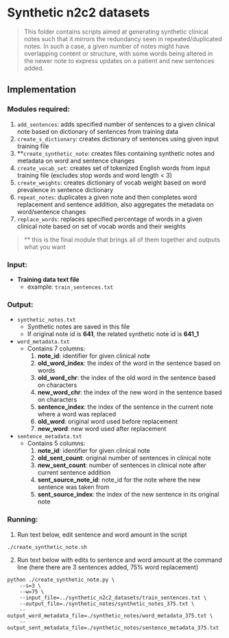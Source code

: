 # Synthetic n2c2 datasets
> This folder contains scripts aimed at generating synthetic clinical notes such that
> it mirrors the redundancy seen in repeated/duplicated notes. In such a case, a given number of 
> notes might have overlapping content or structure, with some words being altered in the newer note to 
> express updates on a patient and new sentences added.
## Implementation
### Modules required:
1. `add_sentences`: adds specified number of sentences to a given clinical note based on dictionary of sentences from training data
2. `create_s_dictionary`: creates dictionary of sentences using given input training file
3. **`create_synthetic_note`: creates files containing synthetic notes and metadata on word and sentence changes
4. `create_vocab_set`: creates set of tokenized English words from input training file (excludes stop words and word length < 3)
5. `create_weights`: creates dictionary of vocab weight based on word prevalence in sentence dictionary
6. `repeat_notes`: duplicates a given note and then completes word replacement and sentence addition, also aggregates the metadata on word/sentence changes
7. `replace_words`: replaces specified percentage of words in a given clinical note based on set of vocab words and their weights
>** this is the final module that brings all of them together and outputs what you want
### Input:
* **Training data text file**
  * example: `train_sentences.txt`
### Output:
* `synthetic_notes.txt`
  * Synthetic notes are saved in this file
  * If original note id is **641**, the related synthetic note id is **641_1**
* `word_metadata.txt`
  * Contains 7 columns:
    1. **note_id**: identifier for given clinical note
    2. **old_word_index**: the index of the word in the sentence based on words
    3. **old_word_chr**: the index of the old word in the sentence based on characters
    4. **new_word_chr**: the index of the new word in the sentence based on characters
    5. **sentence_index**: the index of the sentence in the current note where a word was replaced
    6. **old_word**: original word used before replacement
    7. **new_word**: new word used after replacement
* `sentence_metadata.txt`
  * Contains 5 columns:
      1. **note_id**: identifier for given clinical note
      2. **old_sent_count**: original number of sentences in clinical note
      3. **new_sent_count**: number of sentences in clinical note after current sentence addition
      4. **sent_source_note_id**: note_id for the note where the new sentence was taken from
      5. **sent_source_index**: the index of the new sentence in its original note
### Running:
1. Run text below, edit sentence and word amount in the script
```angular2html
./create_synthetic_note.sh
```
2. Run text below with edits to sentence and word amount at the command line (here there are 3 sentences added, 75% word replacement)
```angular2html
python ./create_synthetic_note.py \
    --s=3 \
    --w=75 \
    --input_file=../synthetic_n2c2_datasets/train_sentences.txt \
    --output_file=./synthetic_notes/synthetic_notes_375.txt \
    --output_word_metadata_file=./synthetic_notes/word_metadata_375.txt \
    --output_sent_metadata_file=./synthetic_notes/sentence_metadata_375.txt

```
